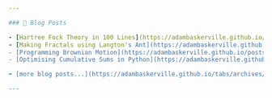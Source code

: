 ```yaml
---

### 📕 Blog Posts

- [Hartree Fock Theory in 100 Lines](https://adambaskerville.github.io/posts/HartreeFockGuide/)
- [Making Fractals using Langton's Ant](https://adambaskerville.github.io/posts/LangtonsAnt2ElectricBoogaloo/)
- [Programming Brownian Motion](https://adambaskerville.github.io/posts/BrownianMotion/)
- [Optimising Cumulative Sums in Python](https://adambaskerville.github.io/posts/CumulativeSum/)

➡️ [more blog posts...](https://adambaskerville.github.io/tabs/archives/)

---
```


[website]: https://adambaskerville.github.io/
[course]: https://adambaskerville.github.io/tabs/progchem/
[twitter]: https://twitter.com/AdamBask
[linkedin]: https://www.linkedin.com/in/adam-baskerville-6710811b2/
